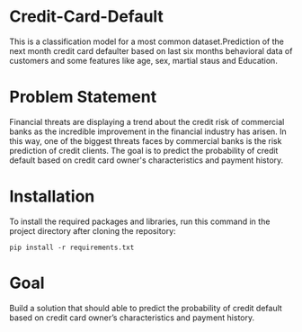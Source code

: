 # Credit-Card-Default

This is a classification model for a most common dataset.Prediction of the next month credit card defaulter based on last six months behavioral data of customers and some features like age, sex, martial staus and Education.

# Problem Statement
Financial threats are displaying a trend about the credit risk of commercial banks as the incredible improvement in the financial industry has arisen. In this way, one of the biggest threats faces by commercial banks is the risk prediction of credit clients. The goal is to predict the probability of credit default based on credit card owner's characteristics and payment history.

# Installation
To install the required packages and libraries, run this command in the project directory after cloning the repository:

```pip install -r requirements.txt```

# Goal
Build a solution that should able to predict the probability of credit default based on credit card owner’s characteristics and payment history.

